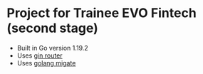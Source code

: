 # Project for Trainee EVO Fintech (second stage)


- Built in Go version 1.19.2
- Uses [gin router](https://github.com/gin-gonic/gin)
- Uses [golang migate](https://github.com/golang-migrate/migrate)